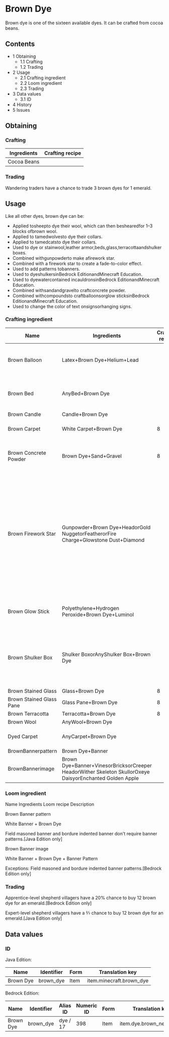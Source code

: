 # Brown Dye
Brown dye is one of the sixteen available dyes. It can be crafted from cocoa beans.

## Contents
- 1 Obtaining
	- 1.1 Crafting
	- 1.2 Trading
- 2 Usage
	- 2.1 Crafting ingredient
	- 2.2 Loom ingredient
	- 2.3 Trading
- 3 Data values
	- 3.1 ID
- 4 History
- 5 Issues

## Obtaining
### Crafting
| Ingredients | Crafting recipe |
|-------------|-----------------|
| Cocoa Beans |                 |

### Trading
Wandering traders have a chance to trade 3 brown dyes for 1 emerald.

## Usage
Like all other dyes, brown dye can be:

- Applied tosheepto dye their wool, which can then beshearedfor 1–3 blocks ofbrown wool.
- Applied to tamedwolvesto dye their collars.
- Applied to tamedcatsto dye their collars.
- Used to dye or stainwool,leather armor,beds,glass,terracottaandshulker boxes.
- Combined withgunpowderto make afirework star.
- Combined with a firework star to create a fade-to-color effect.
- Used to add patterns tobanners.
- Used to dyeshulkersinBedrock EditionandMinecraft Education.
- Used to dyewatercontained incauldronsinBedrock EditionandMinecraft Education.
- Combined withsandandgravelto craftconcrete powder.
- Combined withcompoundsto craftballoonsorglow sticksinBedrock EditionandMinecraft Education.
- Used to change the color of text onsignsorhanging signs.

### Crafting ingredient
| Name                     | Ingredients                                                                                              | Crafting recipe | Description                                                                                                                                                                       |
|--------------------------|----------------------------------------------------------------------------------------------------------|-----------------|-----------------------------------------------------------------------------------------------------------------------------------------------------------------------------------|
| Brown Balloon            | Latex+Brown Dye+Helium+Lead                                                                              |                 | ‌[Bedrock Edition and Minecraft Education  only]                                                                                                                                  |
| Brown Bed                | AnyBed+Brown Dye                                                                                         |                 | A bed of any color can be re-dyed using dyes.                                                                                                                                     |
| Brown Candle             | Candle+Brown Dye                                                                                         |                 |                                                                                                                                                                                   |
| Brown Carpet             | White Carpet+Brown Dye                                                                                   | 8               | ‌[Bedrock Edition  only]                                                                                                                                                          |
| Brown Concrete Powder    | Brown Dye+Sand+Gravel                                                                                    | 8               | Red sand cannot be used in place of sand.[1][2]                                                                                                                                   |
| Brown Firework Star      | Gunpowder+Brown Dye+HeadorGold NuggetorFeatherorFire Charge+Glowstone Dust+Diamond                       |                 | Up to eight dyes can be added.One head, gold nugget, feather, or fire charge can be added.Both the diamond and the glowstone dust can be added with any of the other ingredients. |
| Brown Glow Stick         | Polyethylene+Hydrogen Peroxide+Brown Dye+Luminol                                                         |                 | ‌[Bedrock Edition and Minecraft Education  only]                                                                                                                                  |
| Brown Shulker Box        | Shulker BoxorAnyShulker Box+Brown Dye                                                                    |                 | The shulker box retains its contents. If it is renamed on ananvil, it also retains its name.                                                                                      |
| Brown Stained Glass      | Glass+Brown Dye                                                                                          | 8               |                                                                                                                                                                                   |
| Brown Stained Glass Pane | Glass Pane+Brown Dye                                                                                     | 8               |                                                                                                                                                                                   |
| Brown Terracotta         | Terracotta+Brown Dye                                                                                     | 8               |                                                                                                                                                                                   |
| Brown Wool               | AnyWool+Brown Dye                                                                                        |                 |                                                                                                                                                                                   |
| Dyed Carpet              | AnyCarpet+Brown Dye                                                                                      |                 | ‌[Java Edition  only]                                                                                                                                                             |
| BrownBannerpattern       | Brown Dye+Banner                                                                                         |                 |                                                                                                                                                                                   |
| BrownBannerimage         | Brown Dye+Banner+VinesorBricksorCreeper HeadorWither Skeleton SkullorOxeye DaisyorEnchanted Golden Apple |                 |                                                                                                                                                                                   |

### Loom ingredient



Name
Ingredients
Loom recipe
Description


Brown Banner pattern

White Banner + Brown Dye



Field masoned banner and bordure indented banner don't require banner patterns.‌[Java Edition  only]


Brown Banner image

White Banner + Brown Dye + Banner Pattern



Exceptions:
Field masoned and bordure indented banner patterns.‌[Bedrock Edition  only]


### Trading
Apprentice-level shepherd villagers have a 20% chance to buy 12 brown dye for an emerald.‌[Bedrock Edition  only]

Expert-level shepherd villagers have a 2⁄7 chance to buy 12 brown dye for an emerald.‌[Java Edition  only]

## Data values
### ID
Java Edition:

| Name      | Identifier | Form | Translation key          |
|-----------|------------|------|--------------------------|
| Brown Dye | brown_dye  | Item | item.minecraft.brown_dye |

Bedrock Edition:

| Name      | Identifier | Alias ID | Numeric ID | Form | Translation key         |
|-----------|------------|----------|------------|------|-------------------------|
| Brown Dye | brown_dye  | dye / 17 | 398        | Item | item.dye.brown_new.name |

